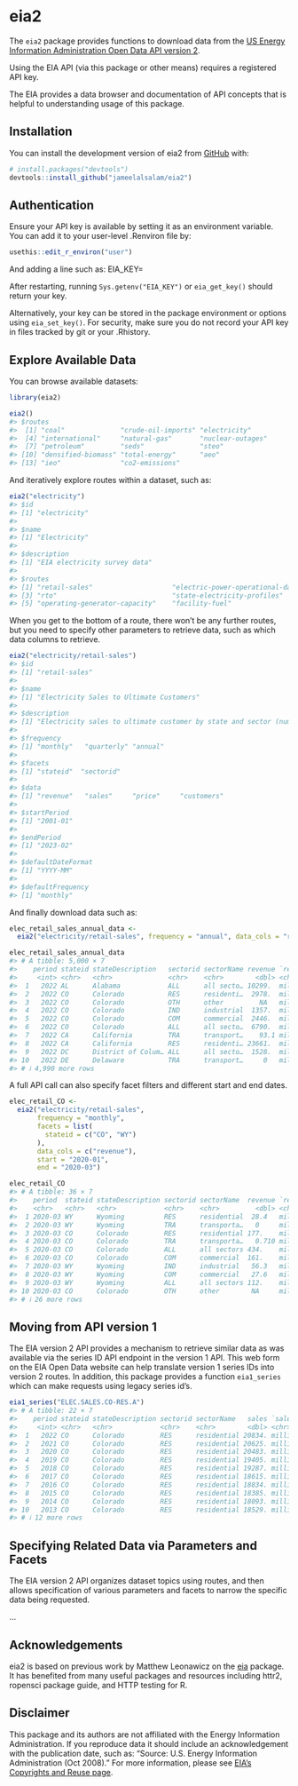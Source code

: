
<!-- README.md is generated from README.Rmd. Please edit that file -->

# eia2

<!-- badges: start -->
<!-- badges: end -->

The `eia2` package provides functions to download data from the [US
Energy Information Administration Open Data API version
2](https://www.eia.gov/opendata/).

Using the EIA API (via this package or other means) requires a
registered API key.

The EIA provides a data browser and documentation of API concepts that
is helpful to understanding usage of this package.

## Installation

You can install the development version of eia2 from
[GitHub](https://github.com/jameelalsalam/eia2) with:

``` r
# install.packages("devtools")
devtools::install_github("jameelalsalam/eia2")
```

## Authentication

Ensure your API key is available by setting it as an environment
variable. You can add it to your user-level .Renviron file by:

``` r
usethis::edit_r_environ("user")
```

And adding a line such as: EIA_KEY=<YOUR-KEY-HERE>

After restarting, running `Sys.getenv("EIA_KEY")` or `eia_get_key()`
should return your key.

Alternatively, your key can be stored in the package environment or
options using `eia_set_key()`. For security, make sure you do not record
your API key in files tracked by git or your .Rhistory.

## Explore Available Data

You can browse available datasets:

``` r
library(eia2)

eia2()
#> $routes
#>  [1] "coal"              "crude-oil-imports" "electricity"      
#>  [4] "international"     "natural-gas"       "nuclear-outages"  
#>  [7] "petroleum"         "seds"              "steo"             
#> [10] "densified-biomass" "total-energy"      "aeo"              
#> [13] "ieo"               "co2-emissions"
```

And iteratively explore routes within a dataset, such as:

``` r
eia2("electricity")
#> $id
#> [1] "electricity"
#> 
#> $name
#> [1] "Electricity"
#> 
#> $description
#> [1] "EIA electricity survey data"
#> 
#> $routes
#> [1] "retail-sales"                    "electric-power-operational-data"
#> [3] "rto"                             "state-electricity-profiles"     
#> [5] "operating-generator-capacity"    "facility-fuel"
```

When you get to the bottom of a route, there won’t be any further
routes, but you need to specify other parameters to retrieve data, such
as which data columns to retrieve.

``` r
eia2("electricity/retail-sales")
#> $id
#> [1] "retail-sales"
#> 
#> $name
#> [1] "Electricity Sales to Ultimate Customers"
#> 
#> $description
#> [1] "Electricity sales to ultimate customer by state and sector (number of customers, average price, revenue, and megawatthours of sales).  \n    Sources: Forms EIA-826, EIA-861, EIA-861M"
#> 
#> $frequency
#> [1] "monthly"   "quarterly" "annual"   
#> 
#> $facets
#> [1] "stateid"  "sectorid"
#> 
#> $data
#> [1] "revenue"   "sales"     "price"     "customers"
#> 
#> $startPeriod
#> [1] "2001-01"
#> 
#> $endPeriod
#> [1] "2023-02"
#> 
#> $defaultDateFormat
#> [1] "YYYY-MM"
#> 
#> $defaultFrequency
#> [1] "monthly"
```

And finally download data such as:

``` r
elec_retail_sales_annual_data <-
  eia2("electricity/retail-sales", frequency = "annual", data_cols = "revenue")

elec_retail_sales_annual_data
#> # A tibble: 5,000 × 7
#>    period stateid stateDescription   sectorid sectorName revenue `revenue-units`
#>     <int> <chr>   <chr>              <chr>    <chr>        <dbl> <chr>          
#>  1   2022 AL      Alabama            ALL      all secto… 10299.  million dollars
#>  2   2022 CO      Colorado           RES      residenti…  2978.  million dollars
#>  3   2022 CO      Colorado           OTH      other         NA   million dollars
#>  4   2022 CO      Colorado           IND      industrial  1357.  million dollars
#>  5   2022 CO      Colorado           COM      commercial  2446.  million dollars
#>  6   2022 CO      Colorado           ALL      all secto…  6790.  million dollars
#>  7   2022 CA      California         TRA      transport…    93.1 million dollars
#>  8   2022 CA      California         RES      residenti… 23661.  million dollars
#>  9   2022 DC      District of Colum… ALL      all secto…  1528.  million dollars
#> 10   2022 DE      Delaware           TRA      transport…     0   million dollars
#> # ℹ 4,990 more rows
```

A full API call can also specify facet filters and different start and
end dates.

``` r
elec_retail_CO <- 
  eia2("electricity/retail-sales",
       frequency = "monthly",
       facets = list(
         stateid = c("CO", "WY")
       ),
       data_cols = c("revenue"),
       start = "2020-01",
       end = "2020-03")

elec_retail_CO
#> # A tibble: 36 × 7
#>    period  stateid stateDescription sectorid sectorName  revenue `revenue-units`
#>    <chr>   <chr>   <chr>            <chr>    <chr>         <dbl> <chr>          
#>  1 2020-03 WY      Wyoming          RES      residential  28.4   million dollars
#>  2 2020-03 WY      Wyoming          TRA      transporta…   0     million dollars
#>  3 2020-03 CO      Colorado         RES      residential 177.    million dollars
#>  4 2020-03 CO      Colorado         TRA      transporta…   0.710 million dollars
#>  5 2020-03 CO      Colorado         ALL      all sectors 434.    million dollars
#>  6 2020-03 CO      Colorado         COM      commercial  161.    million dollars
#>  7 2020-03 WY      Wyoming          IND      industrial   56.3   million dollars
#>  8 2020-03 WY      Wyoming          COM      commercial   27.6   million dollars
#>  9 2020-03 WY      Wyoming          ALL      all sectors 112.    million dollars
#> 10 2020-03 CO      Colorado         OTH      other        NA     million dollars
#> # ℹ 26 more rows
```

## Moving from API version 1

The EIA version 2 API provides a mechanism to retrieve similar data as
was available via the series ID API endpoint in the version 1 API. This
web form on the EIA Open Data website can help translate version 1
series IDs into version 2 routes. In addition, this package provides a
function `eia1_series` which can make requests using legacy series id’s.

``` r
eia1_series("ELEC.SALES.CO-RES.A")
#> # A tibble: 22 × 7
#>    period stateid stateDescription sectorid sectorName   sales `sales-units`    
#>     <int> <chr>   <chr>            <chr>    <chr>        <dbl> <chr>            
#>  1   2022 CO      Colorado         RES      residential 20834. million kilowatt…
#>  2   2021 CO      Colorado         RES      residential 20625. million kilowatt…
#>  3   2020 CO      Colorado         RES      residential 20483. million kilowatt…
#>  4   2019 CO      Colorado         RES      residential 19405. million kilowatt…
#>  5   2018 CO      Colorado         RES      residential 19287. million kilowatt…
#>  6   2017 CO      Colorado         RES      residential 18615. million kilowatt…
#>  7   2016 CO      Colorado         RES      residential 18834. million kilowatt…
#>  8   2015 CO      Colorado         RES      residential 18385. million kilowatt…
#>  9   2014 CO      Colorado         RES      residential 18093. million kilowatt…
#> 10   2013 CO      Colorado         RES      residential 18529. million kilowatt…
#> # ℹ 12 more rows
```

## Specifying Related Data via Parameters and Facets

The EIA version 2 API organizes dataset topics using routes, and then
allows specification of various parameters and facets to narrow the
specific data being requested.

…

## Acknowledgements

eia2 is based on previous work by Matthew Leonawicz on the
[eia](https://github.com/ropensci/eia) package. It has benefited from
many useful packages and resources including httr2, ropensci package
guide, and HTTP testing for R.

## Disclaimer

This package and its authors are not affiliated with the Energy
Information Administration. If you reproduce data it should include an
acknowledgement with the publication date, such as: “Source: U.S. Energy
Information Administration (Oct 2008).” For more information, please see
[EIA’s Copyrights and Reuse
page](https://www.eia.gov/about/copyrights_reuse.php).
